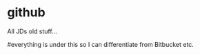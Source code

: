 # github
All JDs old stuff...

#everything is under this so I can differentiate from Bitbucket etc.
